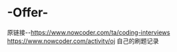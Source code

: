 # -Offer-
原链接--https://www.nowcoder.com/ta/coding-interviews
https://www.nowcoder.com/activity/oj
自己的刷题记录
